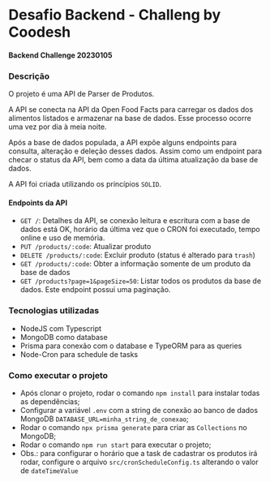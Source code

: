 # Desafio Backend - Challeng by Coodesh

#### Backend Challenge 20230105

### Descrição

O projeto é uma API de Parser de Produtos.

A API se conecta na API da Open Food Facts para carregar os dados dos alimentos listados e armazenar na base de dados. Esse processo ocorre uma vez por dia à meia noite.

Após a base de dados populada, a API expõe alguns endpoints para consulta, alteração e deleção desses dados. Assim como um endpoint para checar o status da API, bem como a data da última atualização da base de dados.

A API foi criada utilizando os princípios `SOLID`.

#### Endpoints da API

- `GET /`: Detalhes da API, se conexão leitura e escritura com a base de dados está OK, horário da última vez que o CRON foi executado, tempo online e uso de memória.
 - `PUT /products/:code`: Atualizar produto
 - `DELETE /products/:code`: Excluir produto (status é alterado para `trash`)
 - `GET /products/:code`: Obter a informação somente de um produto da base de dados
 - `GET /products?page=1&pageSize=50`: Listar todos os produtos da base de dados. Este endpoint possui uma paginação.

 ### Tecnologias utilizadas

 - NodeJS com Typescript
 - MongoDB como database
 - Prisma para conexão com o database e TypeORM para as queries
 - Node-Cron para schedule de tasks

### Como executar o projeto

 - Após clonar o projeto, rodar o comando `npm install` para instalar todas as dependências;
 - Configurar a variável `.env` com a string de conexão ao banco de dados MongoDB `` DATABASE_URL=minha_string_de_conexao ``;
 - Rodar o comando `npx prisma generate` para criar as `Collections` no MongoDB;
 - Rodar o comando `npm run start` para executar o projeto;
 - Obs.: para configurar o horário que a task de cadastrar os produtos irá rodar, configure o arquivo `src/cronScheduleConfig.ts` alterando o valor de `dateTimeValue`
